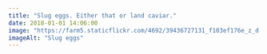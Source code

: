```yaml
---
title: "Slug eggs. Either that or land caviar."
date: 2018-01-01 14:06:00
image: "https://farm5.staticflickr.com/4692/39436727131_f103ef176e_z_d.jpg"
imageAlt: "Slug eggs"
---
```

